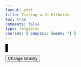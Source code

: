 ```yaml
---
layout: post
title: Testing with Hitboxes
toc: true
comments: false
type: tangibles
courses: { compsci: {week: 7} }
---
```


<!-- Style of the Canvas -->
<style>
    #canvas {
        margin: 0;
        border: 4px solid black;
        background-image: url("{{site.baseurl}}/images/background.jpg");
        background-size: cover;
    }
</style>


<canvas id='canvas'></canvas>


<script>
    let x = 0;
    let onPlatform = 0;
    // Create empty canvas
    let canvas = document.getElementById('canvas');
    let c = canvas.getContext('2d');
    // Set the canvas dimensions
    canvas.width = 800;
    canvas.height = 400;


    // Define gravity value
    let gravity = 1.5;


    // Define the Player class
    class Player {
        constructor() {
            // Initial position and velocity of the player
            this.position = {
                x: 325,
                y: 200
            };
            this.velocity = {
                x: 0,
                y: 0
            };
            // Dimensions of the player
            this.width = 100;
            this.height = 100;
        }
        // Method to draw the player on the canvas
        draw() {
        }
        // Method to update the player's position and velocity
        update() {
            this.draw();
            this.position.y += this.velocity.y;
            this.position.x += this.velocity.x;

            console.log('Player Position (x, y):', this.position.x, this.position.y);
            console.log('Player Velocity (x, y):', this.velocity.x, this.velocity.y);


            // Check for collisions with the platform
            if (this.position.y + this.height >= platform.position.y) {
                this.position.y = platform.position.y - this.height;
                this.velocity.y = 0; // Set vertical velocity to 0 when on the platform
                onPlatform = 1
            } else {
                onPlatform = 0
            }


            // Apply gravity only if not on the platform
            if (this.position.y + this.height + this.velocity.y <= canvas.height) {
                this.velocity.y += gravity;
            } else {
                this.velocity.y = 0;
            }
        }
    }


    class Platform {
        constructor(x, y, width, height) {
            this.position = {
                x: x,
                y: y
            };
            this.width = width;
            this.height = height;
        }


        draw() {
            c.fillStyle = 'white';
            c.fillRect(this.position.x, this.position.y, this.width, this.height);
        }
    }


    // Create a player and platform object
    const player = new Player();
    const platform = new Platform(0, 380, 800, 20); // Adjust the position and dimensions as needed


    // Define keyboard keys and their states
    let keys = {
        right: {
            pressed: false
        },
        left: {
            pressed: false
        }
    };


    // Animation function to continuously update and render the canvas
    function animate() {
        requestAnimationFrame(animate);
        c.clearRect(0, 0, canvas.width, canvas.height);
        player.update();
        platform.draw();


        if (keys.right.pressed) {
            player.velocity.x = 10;
        } else if (keys.left.pressed) {
            player.velocity.x = -10;
        } else {
            player.velocity.x = 0;
        }


        if (player.position.x + player.width > 830) {
            player.position.x = 0;
        } else if (player.position.x + player.width < -30) {
            player.position.x = 800;
        } else if (player.position.y + player.width < -100) {
            player.velocity.y += 5;
        }
    }
    animate();


    // PLAYER CONTROLS
    // Event listener for keydown events
    addEventListener('keydown', ({ keyCode }) => {
        switch (keyCode) {
            case 49:
                player.position.y = 100;
                console.log("speed");
                break;
            case 65:
                console.log('left');
                keys.left.pressed = true;
                break;
            case 83:
                console.log('down');
                break;
            case 68:
                console.log('right');
                keys.right.pressed = true;
                break;
            case 87:
                if (player.position.y === 350) {
                    player.velocity.y -= 20;
                }
                break;
        }
    });


    // Event listener for keyup events
    addEventListener('keyup', ({ keyCode }) => {
        switch (keyCode) {
            case 49:
                player.position.y = 0;
                console.log("speed");
                break;
            case 65:
            case 37:
                console.log('left');
                keys.left.pressed = false;
                break;
            case 83:
            case 38:
                console.log('down');
                break;
            case 68:
            case 39:
                console.log('right');
                keys.right.pressed = false;
                break;
            case 87:
            case 40:
                console.log('up');
                    if (player.position.y === 350) {
                        player.velocity.y = -20;
                    }
                break;
        }
    });


    // Function to switch gravity
    function switchGravity() {
        if (gravity === 1.5) {
            gravity = 0.75;
        } else if (gravity === 0.75) {
            gravity = 1.5;
        }
    }
</script>


<button class="gravity" onclick="switchGravity()">Change Gravity</button>

